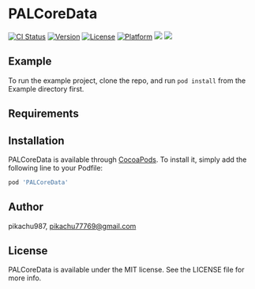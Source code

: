 # PALCoreData

[![CI Status](https://img.shields.io/travis/pikachu987/PALCoreData.svg?style=flat)](https://travis-ci.org/pikachu987/PALCoreData)
[![Version](https://img.shields.io/cocoapods/v/PALCoreData.svg?style=flat)](https://cocoapods.org/pods/PALCoreData)
[![License](https://img.shields.io/cocoapods/l/PALCoreData.svg?style=flat)](https://cocoapods.org/pods/PALCoreData)
[![Platform](https://img.shields.io/cocoapods/p/PALCoreData.svg?style=flat)](https://cocoapods.org/pods/PALCoreData)
![](https://img.shields.io/badge/Supported-iOS9%20%7C%20OSX%2010.9-4BC51D.svg?style=flat-square)
![](https://img.shields.io/badge/Swift-5.0-orange.svg?style=flat)

## Example

To run the example project, clone the repo, and run `pod install` from the Example directory first.

## Requirements

## Installation

PALCoreData is available through [CocoaPods](https://cocoapods.org). To install
it, simply add the following line to your Podfile:

```ruby
pod 'PALCoreData'
```

## Author

pikachu987, pikachu77769@gmail.com

## License

PALCoreData is available under the MIT license. See the LICENSE file for more info.
